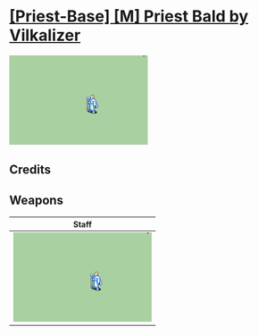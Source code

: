 # [\[Priest-Base\] \[M\] Priest Bald by Vilkalizer](./)

<img src="./7.%20Staff/Staff_000.png" alt="[Priest-Base] [M] Priest Bald by Vilkalizer standing" />

## Credits



## Weapons


|Staff |
|  :---: |
| <img alt="Staff animation" src="./7.%20Staff/Staff.gif" /> |

